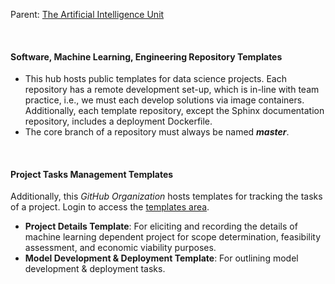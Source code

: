 
Parent: [The Artificial Intelligence Unit](https://github.com/theartificialintelligenceunit)

<br>

#### Software, Machine Learning, Engineering Repository Templates

* This hub hosts public templates for data science projects.  Each repository has a remote development set-up, which is in-line with team practice, i.e., we must each develop solutions via image containers.  Additionally, each template repository, except the Sphinx documentation repository, includes a deployment Dockerfile.
* The core branch of a repository must always be named **_master_**.

<br>

#### Project Tasks Management Templates

Additionally, this *GitHub Organization* hosts templates for tracking the tasks of a project.  Login to access the [templates area](https://github.com/orgs/thetemplates/projects).

* **Project Details Template**: For eliciting and recording the details of machine learning dependent project for scope determination, feasibility assessment, and economic viability purposes.
* **Model Development & Deployment Template**: For outlining model development & deployment tasks.


<br>
<br>

<br>
<br>


<!--
**Here are some ideas to get you started:**

🙋‍♀️ A short introduction - what is your organization all about?
🌈 Contribution guidelines - how can the community get involved?
👩‍💻 Useful resources - where can the community find your docs? Is there anything else the community should know?
🍿 Fun facts - what does your team eat for breakfast?
🧙 Remember, you can do mighty things with the power of [Markdown](https://docs.github.com/github/writing-on-github/getting-started-with-writing-and-formatting-on-github/basic-writing-and-formatting-syntax)
-->

